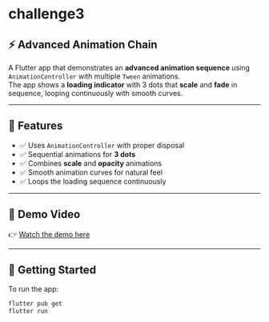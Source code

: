 # challenge3  

## ⚡ Advanced Animation Chain  

A Flutter app that demonstrates an **advanced animation sequence** using `AnimationController` with multiple `Tween` animations.  
The app shows a **loading indicator** with 3 dots that **scale** and **fade** in sequence, looping continuously with smooth curves.  

---  

## 🚀 Features  
- ✅ Uses `AnimationController` with proper disposal  
- ✅ Sequential animations for **3 dots**  
- ✅ Combines **scale** and **opacity** animations  
- ✅ Smooth animation curves for natural feel  
- ✅ Loops the loading sequence continuously  

---  

## 📱 Demo Video  
👉 [Watch the demo here](https://github.com/user-attachments/assets/9efd42ec-c777-49cc-9ec0-7358d40c20f6)  

---  

## 🚀 Getting Started

To run the app:

```bash
flutter pub get
flutter run
